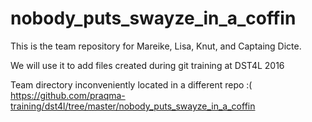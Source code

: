 # nobody_puts_swayze_in_a_coffin

This is the team repository for Mareike, Lisa, Knut, and Captaing Dicte.

We will use it to add files created during git training at DST4L 2016

Team directory inconveniently located in a different repo :( https://github.com/praqma-training/dst4l/tree/master/nobody_puts_swayze_in_a_coffin 
